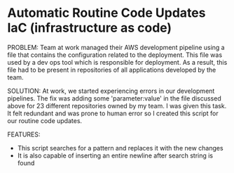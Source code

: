 # Automatic Routine Code Updates IaC (infrastructure as code)

PROBLEM: Team at work managed their AWS development pipeline using a file that contains the configuration related to the deployment. This file was used by a dev ops tool which is responsible for deployment. As a result, this file had to be present in repositories of all applications developed by the team. 

SOLUTION: At work, we started experiencing errors in our development pipelines. The fix was adding some 'parameter:value' in the file discussed above for 23 different repositories owned by my team. I was given this task. It felt redundant and was prone to human error so I created this script for our routine code updates.

FEATURES: 
- This script searches for a pattern and replaces it with the new changes
- It is also capable of inserting an entire newline after search string is found
